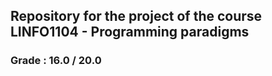 ## Repository for the project of the course LINFO1104 - Programming paradigms
### Grade : 16.0 / 20.0

